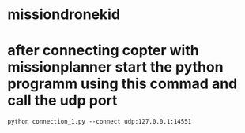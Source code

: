 # missiondronekid

# after connecting copter with missionplanner start the python programm using this commad and call the udp port
```python connection_1.py --connect udp:127.0.0.1:14551```
